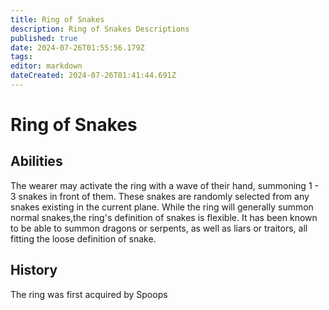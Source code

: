 ```yaml
---
title: Ring of Snakes
description: Ring of Snakes Descriptions
published: true
date: 2024-07-26T01:55:56.179Z
tags: 
editor: markdown
dateCreated: 2024-07-26T01:41:44.691Z
---
```


# Ring of Snakes

## Abilities

The wearer may activate the ring with a wave of their hand, summoning 1 - 3 snakes in front of them. These snakes are randomly selected from any snakes existing in the current plane. 
While the ring will generally summon normal snakes,the ring's definition of snakes is flexible. It has been known to be able to summon dragons or serpents, as well as liars or traitors, all fitting the loose definition of snake.


## History

The ring was first acquired by Spoops